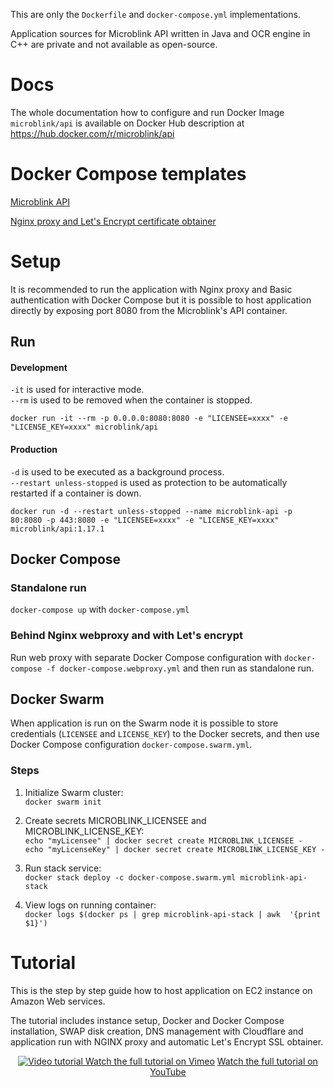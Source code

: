 This are only the `Dockerfile` and `docker-compose.yml` implementations.  

Application sources for Microblink API written in Java and OCR engine in C++ are private and not available as open-source.  

# Docs

The whole documentation how to configure and run Docker Image `microblink/api` is available on Docker Hub description at https://hub.docker.com/r/microblink/api

# Docker Compose templates

[Microblink API](./docker-compose.api.yml)  

[Nginx proxy and Let's Encrypt certificate obtainer](./docker-compose.webproxy.yml)  

# Setup

It is recommended to run the application with Nginx proxy and Basic authentication with Docker Compose but it is possible to host application directly by exposing port 8080 from the Microblink's API container.  

## Run

#### Development

`-it` is used for interactive mode.  
`--rm` is used to be removed when the container is stopped.  

`docker run -it --rm -p 0.0.0.0:8080:8080 -e "LICENSEE=xxxx" -e "LICENSE_KEY=xxxx" microblink/api`

#### Production

`-d` is used to be executed as a background process.  
`--restart unless-stopped` is used as protection to be automatically restarted if a container is down.   

`docker run -d --restart unless-stopped --name microblink-api -p 80:8080 -p 443:8080 -e "LICENSEE=xxxx" -e "LICENSE_KEY=xxxx" microblink/api:1.17.1`

## Docker Compose

### Standalone run

`docker-compose up` with `docker-compose.yml`

### Behind Nginx webproxy and with Let's encrypt 

Run web proxy with separate Docker Compose configuration with `docker-compose -f docker-compose.webproxy.yml` and then run as standalone run.

## Docker Swarm

When application is run on the Swarm node it is possible to store credentials (`LICENSEE` and `LICENSE_KEY`) to the Docker secrets, and then use Docker Compose configuration `docker-compose.swarm.yml`.

### Steps

1. Initialize Swarm cluster:  
  `docker swarm init`
  
2. Create secrets MICROBLINK_LICENSEE and MICROBLINK_LICENSE_KEY:  
  `echo "myLicensee" | docker secret create MICROBLINK_LICENSEE -`   
  `echo "myLicenseKey" | docker secret create MICROBLINK_LICENSE_KEY -`   
  
3. Run stack service:  
  `docker stack deploy -c docker-compose.swarm.yml microblink-api-stack`
  
4. View logs on running container:  
  `docker logs $(docker ps | grep microblink-api-stack | awk  '{print $1}')`


# Tutorial

This is the step by step guide how to host application on EC2 instance on Amazon Web services.  

The tutorial includes instance setup, Docker and Docker Compose installation, SWAP disk creation, DNS management with Cloudflare and application run with NGINX proxy and automatic Let's Encrypt SSL obtainer.

<p align="center" >
  <a href="https://youtu.be/kIR4SVRSa9U" target="_blank">
    <img src="https://raw.githubusercontent.com/microblink/docker/83c07acda6f15765b47e8f90f8335cac52105713/api/tutorial_aws.gif" alt="Video tutorial" />
  </a>
  <a href="https://vimeo.com/242042478" target="_blank">Watch the full tutorial on Vimeo</a>
  <a href="https://youtu.be/uSMc5ELC6f8" target="_blank">Watch the full tutorial on YouTube</a>
</p>
